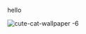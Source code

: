 hello

![cute-cat-wallpaper -6](https://github.com/aexolate/aexolate/assets/20797128/7bee3db1-a760-49b5-ab0d-0282d80d340a)
